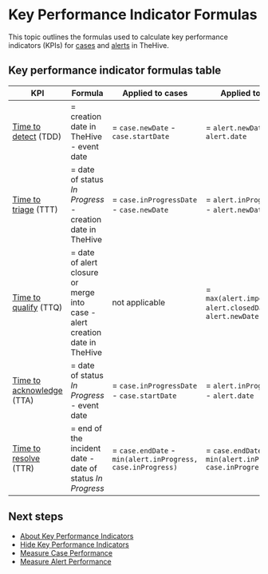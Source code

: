 # Key Performance Indicator Formulas

This topic outlines the formulas used to calculate key performance indicators (KPIs) for [cases](../analyst-corner/cases/about-cases.md) and [alerts](../analyst-corner/alerts/about-alerts.md) in TheHive.

## Key performance indicator formulas table

| KPI | Formula | Applied to cases | Applied to alerts |
|-----------|------------------|-------------------|--------------------|
| [Time to detect](about-key-performance-indicators.md#time-to-detect---tdd) (TDD) | = creation date in TheHive - event date | = `case.newDate` - `case.startDate` | = `alert.newDate` - `alert.date` |
| [Time to triage](about-key-performance-indicators.md#time-to-triage---ttt) (TTT) | = date of status *In Progress* - creation date in TheHive| = `case.inProgressDate` - `case.newDate` | = `alert.inProgressDate` - `alert.newDate` |
| [Time to qualify](about-key-performance-indicators.md#time-to-qualify---ttq) (TTQ) | = date of alert closure or merge into case - alert creation date in TheHive| not applicable | = `max(alert.importedDate, alert.closedDate)` - `alert.newDate` |
| [Time to acknowledge](about-key-performance-indicators.md#time-to-acknowledge---tta) (TTA) | = date of status *In Progress* - event date | = `case.inProgressDate` - `case.startDate` | = `alert.inProgressDate` - `alert.date` |
| [Time to resolve](about-key-performance-indicators.md#time-to-resolve---ttr) (TTR) | = end of the incident date - date of status *In Progress* | = `case.endDate` - `min(alert.inProgress, case.inProgress)` | = `case.endDate` - `min(alert.inProgress, case.inProgress)` |

## Next steps

* [About Key Performance Indicators](about-key-performance-indicators.md)
* [Hide Key Performance Indicators](hide-key-performance-indicators.md)
* [Measure Case Performance](measure-case-management-performance.md)
* [Measure Alert Performance](measure-alert-management-performance.md)
